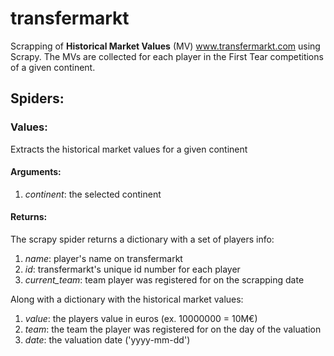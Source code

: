 # transfermarkt

Scrapping of **Historical Market Values** (MV) www.transfermarkt.com using Scrapy.
The MVs are collected for each player in the First Tear competitions of a given continent.

## Spiders:
### Values: 

Extracts the historical market values for a given continent

#### Arguments:
  1. *continent*: the selected continent

#### Returns:
The scrapy spider returns a dictionary with a set of players info:
1. *name*:  player's name on transfermarkt
2. *id*:  transfermarkt's unique id number for each player
3. *current_team*:  team player was registered for on the scrapping date

Along with a dictionary with the historical market values:
1. *value*: the players value in euros (ex. 10000000 = 10M€)
2. *team*: the team the player was registered for on the day of the valuation
3. *date*: the valuation date ('yyyy-mm-dd')
